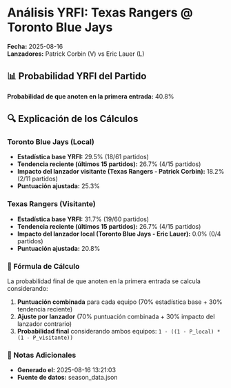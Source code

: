 # Análisis YRFI: Texas Rangers @ Toronto Blue Jays

**Fecha:** 2025-08-16  
**Lanzadores:** Patrick Corbin (V) vs Eric Lauer (L)

## 📊 Probabilidad YRFI del Partido

**Probabilidad de que anoten en la primera entrada:** 40.8%

## 🔍 Explicación de los Cálculos

### Toronto Blue Jays (Local)
- **Estadística base YRFI:** 29.5% (18/61 partidos)
- **Tendencia reciente (últimos 15 partidos):** 26.7% (4/15 partidos)
- **Impacto del lanzador visitante (Texas Rangers - Patrick Corbin):** 18.2% (2/11 partidos)
- **Puntuación ajustada:** 25.3%

### Texas Rangers (Visitante)
- **Estadística base YRFI:** 31.7% (19/60 partidos)
- **Tendencia reciente (últimos 15 partidos):** 26.7% (4/15 partidos)
- **Impacto del lanzador local (Toronto Blue Jays - Eric Lauer):** 0.0% (0/4 partidos)
- **Puntuación ajustada:** 20.8%

### 📝 Fórmula de Cálculo

La probabilidad final de que anoten en la primera entrada se calcula considerando:
1. **Puntuación combinada** para cada equipo (70% estadística base + 30% tendencia reciente)
2. **Ajuste por lanzador** (70% puntuación combinada + 30% impacto del lanzador contrario)
3. **Probabilidad final** considerando ambos equipos: `1 - ((1 - P_local) * (1 - P_visitante))`

### 📌 Notas Adicionales

- **Generado el:** 2025-08-16 13:21:03
- **Fuente de datos:** season_data.json
